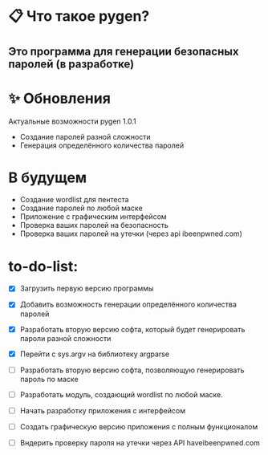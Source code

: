 # 📋 Что такое pygen?
## Это программа для генерации безопасных паролей (в разработке)


# ✨ Обновления 
Актуальные возможности pygen 1.0.1
- Cоздание паролей разной сложности
- Генерация определённого количества паролей

# <i class="fa-solid fa-gears"></i> В будущем

- Создание wordlist для пентеста
- Создание паролей по любой маске
- Приложение с графическим интерфейсом
- Проверка ваших паролей на безопасность
- Проверка ваших паролей на утечки (через api ibeenpwned.com)



# to-do-list:
- [x] Загрузить первую версию программы
- [x] Добавить возможность генерации определённого количества паролей  

- [x] Разработать вторую версию софта, который будет генерировать пароли разной сложности
- [x] Перейти с sys.argv на библиотеку argparse
- [ ] Разработать вторую версию софта, позволяющую генерировать пароль по маске
- [ ] Разработать модуль, создающий wordlist по любой маске.
- [ ] Начать разработку приложения с интерфейсом

- [ ] Создать графическую версию приложения с полным функционалом
- [ ] Вндерить проверку пароля на утечки через API haveibeenpwned.com
